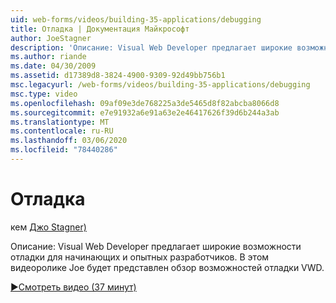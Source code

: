 ```yaml
---
uid: web-forms/videos/building-35-applications/debugging
title: Отладка | Документация Майкрософт
author: JoeStagner
description: 'Описание: Visual Web Developer предлагает широкие возможности отладки для начинающих и опытных разработчиков. В этом видеоролике Joe будет представлен обзор VW...'
ms.author: riande
ms.date: 04/30/2009
ms.assetid: d17389d8-3824-4900-9309-92d49bb756b1
msc.legacyurl: /web-forms/videos/building-35-applications/debugging
msc.type: video
ms.openlocfilehash: 09af09e3de768225a3de5465d8f82abcba8066d8
ms.sourcegitcommit: e7e91932a6e91a63e2e46417626f39d6b244a3ab
ms.translationtype: MT
ms.contentlocale: ru-RU
ms.lasthandoff: 03/06/2020
ms.locfileid: "78440286"
---
```

# <a name="debugging"></a>Отладка

кем [Джо Stagner)](https://github.com/JoeStagner)

Описание: Visual Web Developer предлагает широкие возможности отладки для начинающих и опытных разработчиков. В этом видеоролике Joe будет представлен обзор возможностей отладки VWD.

[&#9654;Смотреть видео (37 минут)](https://channel9.msdn.com/Blogs/ASP-NET-Site-Videos/debugging)
